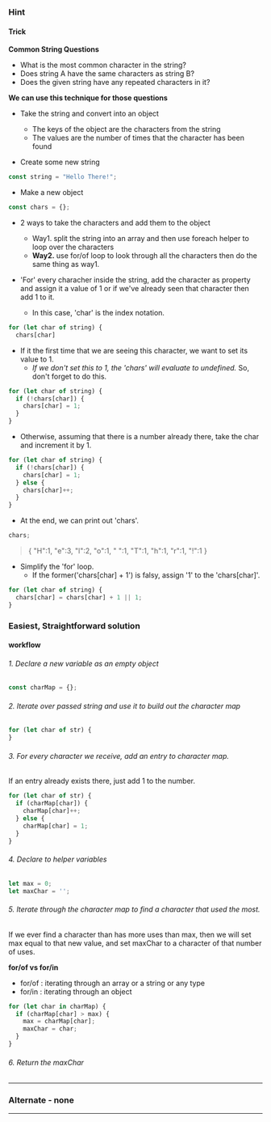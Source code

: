 
### Hint

#### Trick

**Common String Questions**
+ What is the most common character in the string?
+ Does string A have the same characters as string B?
+ Does the given string have any repeated characters in it?

**We can use this technique for those questions**
+ Take the string and convert into an object
  - The keys of the object are the characters from the string  
  - The values are the number of times that the character has been found  


+ Create some new string
```js
const string = "Hello There!";
```
+ Make a new object
```js
const chars = {};
```
+ 2 ways to take the characters and add them to the object
  - Way1. split the string into an array and then use foreach helper to loop over the
  characters
  - **Way2.** use for/of loop to look through all the characters then do the same
  thing as way1.

+ 'For' every characher inside the string, add the character as property and
assign it a value of 1 or if we've already seen that character then add 1 to it.
  - In this case, 'char' is the index notation.
```js
for (let char of string) {
  chars[char]
```
+ If it the first time that we are seeing this character, we want to set its
value to 1.
  - *If we don't set this to 1, the 'chars' will evaluate to undefined.* So,
  don't forget to do this.
```js
for (let char of string) {
  if (!chars[char]) {
    chars[char] = 1;
  }
}
```
+ Otherwise, assuming that there is a number already there, take the char and
increment it by 1.
```js
for (let char of string) {
  if (!chars[char]) {
    chars[char] = 1;
  } else {
    chars[char]++;
  }
}
```
+ At the end, we can print out 'chars'.
```js
chars;
```
> { "H":1,
    "e":3,
    "l":2,
    "o":1,
    " ":1,
    "T":1,
    "h":1,
    "r":1,
    "!":1
  }

+ Simplify the 'for' loop.
  - If the former('chars[char] + 1') is falsy, assign '1' to the 'chars[char]'.
```js
for (let char of string) {
  chars[char] = chars[char] + 1 || 1;
}
```

### Easiest, Straightforward solution

#### workflow

###### 1. Declare a new variable as an empty object
```js
const charMap = {};
```
###### 2. Iterate over passed string and use it to build out the character map
```js
for (let char of str) {
}
```
###### 3. For every character we receive, add an entry to character map.  
If an entry already exists there, just add 1 to the number.
```js
for (let char of str) {
  if (charMap[char]) {
    charMap[char]++;
  } else {
    charMap[char] = 1;
  }
}
```
###### 4. Declare to helper variables
```js
let max = 0;
let maxChar = '';
```
###### 5. Iterate through the character map to find a character that used the most.  
If we ever find a character than has more uses than max, then we will set max
equal to that new value, and set maxChar to a character of that number of uses.

**for/of vs for/in**
+ for/of : iterating through an array or a string or any type 
+ for/in : iterating through an object 

```js
for (let char in charMap) {
  if (charMap[char] > max) {
    max = charMap[char];
    maxChar = char;
  }
}
```
###### 6. Return the maxChar

- - -

### Alternate - none

- - -
